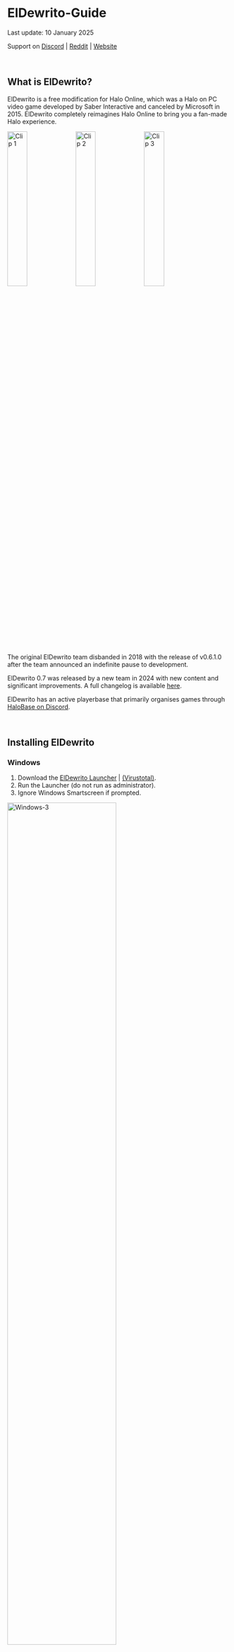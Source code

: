 # ElDewrito-Guide

Last update: 10 January 2025

Support on [Discord](http://eldewrito.org/discord) | [Reddit](http://eldewrito.org/reddit) | [Website](http://eldewrito.org/)

&nbsp;

## What is ElDewrito?
ElDewrito is a free modification for Halo Online, which was a Halo on PC video game developed 
by Saber Interactive and canceled by Microsoft in 2015. ElDewrito completely reimagines Halo 
Online to bring you a fan-made Halo experience. 

<a href="https://www.reddit.com/r/HaloOnline/comments/1ewqbzj/average_castle_wars_match/"><img src="Assets/clip-1.gif" alt="Clip 1" width="30%" height="30%"/></a>
<a href="https://www.reddit.com/r/HaloOnline/comments/1hbmjup/teammates_done_dirty_credit_microwaveoven/"><img src="Assets/clip-2.gif" alt="Clip 2" width="30%" height="30%"/></a>
<a href="https://www.reddit.com/r/HaloOnline/comments/1ccifwi/me_logging_in_expecting_anything_normal/"><img src="Assets/clip-3.gif" alt="Clip 3" width="30%" height="30%"/></a>

The original ElDewrito team disbanded in 2018 with the release of v0.6.1.0 after the team announced an indefinite pause to development.

ElDewrito 0.7 was released by a new team in 2024 with new content and significant improvements. A full changelog is available [here](http://eldewrito.org/changelog).

ElDewrito has an active playerbase that primarily organises games through [HaloBase on Discord](https://discord.com/invite/PxPNNteChR).

&nbsp;

## Installing ElDewrito

### Windows
1.	Download the [ElDewrito Launcher](http://eldewrito.org/download) | [(Virustotal)](https://www.virustotal.com/gui/file/7ce2de9987684a505de05a4ea5b21b80b0d1514ff1b66af72353a1de773eb61a).
2.	Run the Launcher (do not run as administrator).
3.	Ignore Windows Smartscreen if prompted.

<img src="Assets/windows-3.png" alt="Windows-3" width="70%" height="70%"/>

4.	Click ‘Next’.

<img src="Assets/windows-4.png" alt="Windows-4" width="70%" height="70%"/>

5.	Wait for the Launcher to find the latest version.

<img src="Assets/windows-5.png" alt="Windows-5" width="70%" height="70%"/>

6.	Select your install location then click ```Install```. We recommend your desktop folder.

<img src="Assets/windows-6.png" alt="Windows-6" width="70%" height="70%"/>

7.	Wait for the launcher to download and install ElDewrito.

<img src="Assets/windows-7.png" alt="Windows-7" width="70%" height="70%"/>

8.	Click ```Play``` on the welcome screen after installation is complete.

<img src="Assets/windows-8.png" alt="Windows-8" width="70%" height="70%"/>

9.	Enjoy! 

Remember to seed to support the game’s distribution network. [Seeding Guide](http://eldewrito.org/seed).

Join [HaloBase](https://discord.gg/PxPNNteChR) and get yourself the LFG role in [#welcome](https://discord.com/channels/415700035398008843/449689096902672384) to find other players.

Modpacks are available at our [Modpacks Discord server](http://eldewrito.org/mods).

&nbsp;

### Steam Deck and Linux Distros
You can also play ElDewrito on the Steam Deck and Linux distros through Steam Play.

1.	Download the [ElDewrito Launcher](http://eldewrito.org/download) | [(Virustotal)](https://www.virustotal.com/gui/file/7ce2de9987684a505de05a4ea5b21b80b0d1514ff1b66af72353a1de773eb61a).

2.	Open Steam settings.

3.	Navigate to the Compatibility header.

4.	Check ```Enable Steam Play for all other titles```.

5.	Select ```Proton 8.0-5``` from the drop-down menu.

6.	Click ```Ok``` then restart Steam.

7.	Add ElDewrito to your Steam library.

8.	Add the following as a launch option/argument for the ElDewrito Launcher’s properties in Steam:

    ```
    DOTNET_BUNDLE_EXTRACT_BASE_DIR=.cache %command%
    ```

9.	Run the ElDewrito Launcher through Steam then install .NET 6.0 Desktop Runtime (v6.0.36) to the ElDewrito Launcher’s directory when prompted.

10.	Run ElDewrito through Steam and enjoy!

Credit to @parmejuan. on Discord for the Steam/Proton guide.

You can alternatively play ElDewrito using Lutris ([Instructions](https://discord.com/channels/84694847729963008/1232232873260482602/1235007335265599589) are available on the [ElDewrito Discord server](http://eldewrito.org/discord)). 

Credit to @thelongwayhome on Discord for the Lutris guide.

&nbsp;

### MacOS
1.	[Install GPTK (Game Porting Tool Kit)](https://www.applegamingwiki.com/wiki/Game_Porting_Toolkit).

2.	Download the [ElDewrito Launcher](http://eldewrito.org/download) | [(Virustotal)](https://www.virustotal.com/gui/file/7ce2de9987684a505de05a4ea5b21b80b0d1514ff1b66af72353a1de773eb61a).

3.	[Download .NET 6.0.2 Installer](https://dotnet.microsoft.com/en-us/download/dotnet/thank-you/sdk-6.0.424-windows-x64-installer).

4.	Extract all files to the GTPK directory (default name is ```my-game-prefix```).

    ```
    \Users~\my-game-prefix\Program_Files
    ```

5.	Run the .NET installer through the GPTK terminal.

    ```
    gameportingtoolkit~/my-game-prefix 'C:\Program_Files\windowsdesktop-runtime-6.0.32-win-x64.exe'
    ```

6.	Run the ElDewrito Launcher — install to ```Program_Files``` directory.

    ```
    gameportingtoolkit ~/my-game-prefix 'C:\Program_files\launcher.exe
    ```

7.	Go into the ElDewrito folder, open ```data/dewrito_prefs.cfg``` and set 
    ```Game.CEFGpuEnable``` to ```0```. Create ```dewrito_prefs.cfg``` if it does not exist.

8.	Run Halo Online with the ```no-esync``` prefix.

    ```
    gameportingtoolkit-no-esync ~/my-game-prefix 'C:\Program Files\ElDewrito\eldorado.exe'
    ```

NOTE: If you have a controller or gamepad, you will need to plug it in before launching ElDewrito.

Credit to @sahuntermech on Discord for the MacOS guide.

&nbsp;

## Issues and fixes

### Update issues
1.	Place the latest ElDewrito launcher (16 May 2024) in your ElDewrito folder.

2.	Run the launcher.

3.	Go to Settings > Updates to force check for an update if it doesn't check itself.

<img src="Assets/issues-1.png" alt="issues-1" width="70%" height="70%"/>

If your launcher cannot find the [latest ElDewrito version](#appendix), torrenting is blocked on your 
network. You can bypass torrent restrictions by using a VPN service. Direct Message 
@duckfudge on Discord for additional support.

&nbsp;

### Stuck on main menu and low framerates/poor performance
Unzip the contents of this [DXVK implementation](https://github.com/duckfudge/eldewrito-dxvk/releases/latest) into your ElDewrito folder with 
eldorado.exe.

Your game will stutter on the first run of any map and first load times will increase. You 
will have butter-smooth performance after restarting the game and loading the same 
map.

Vulkan 1.3 support is required. ElDewrito will crash if your PC does not support DXVK — 
delete the files if this is the case.

&nbsp;

### Menus are not working
Go to ```data\dewrito_prefs.cfg``` in your ElDewrito folder and change ```Game.CEFGpuEnable```
to ```0``` or add this line if it does not exist:

```Game.CEFGpuEnable 0```

#### Simple fix: Place [this file](https://drive.google.com/file/d/1z86tuc_W98ai9L9fbcPwoysulENbzUwK) in your ElDewrito folder with eldorado.exe.

&nbsp;

### Launcher fails to start and Torrentlib error
Your PC is missing a dependency.
 - General failure: Install [this](https://dotnet.microsoft.com/en-us/download/dotnet/thank-you/runtime-desktop-6.0.29-windows-x64-installer).
 - Torrentlib error: Install [this](https://aka.ms/vs/17/release/vc_redist.x64.exe).

&nbsp;

### Network issues
Your ISP may be blocking torrents. In this case, we suggest using a VPN like [Cloudflare WARP](https://1111-releases.cloudflareclient.com/win/latest) 
or tethering your mobile data connection to your PC.

ElDewrito may also be blocked by your PC’s firewall. Run the following in Command Prompt or Powershell as Administrator:

```
netsh advfirewall firewall add rule name="eldewrito-in" dir=in action=allow program="C:\ElDewrito\eldorado.exe"
```

```
netsh advfirewall firewall add rule name="eldewrito-out" dir=out action=allow program="C:\ElDewrito\eldorado.exe"
```

Replace ```C:\ElDewrito\``` in the command with the path to your ElDewrito folder.

Use the same command with the path to the launcher if it cannot access the Internet.

<img src="Assets/issues-2.png" alt="issues-2" width="70%" height="70%"/>

&nbsp;

## Community

### Content
You can find custom game modes, mod packs, and other community content at:
 - [ElDewrito Modpacks](http://eldewrito.ch/mods)
 - [Killnothing’s Repository](http://killnothing.gay/)
 - [ZGAF Fileshare](https://fileshare.zgaf.io/)

&nbsp;

### Spaces
The most-active Discord communities for ElDewrito are:
 - [HaloBase](https://discord.gg/PxPNNteChR)
 - [ElDewrito Main](https://discord.gg/0TKY0SDEUHAWL4sG)
 - [ElDewrito Modpacks](http://eldewrito.ch/mods)
 - [Halo Bois (Killnothing’s Server)](https://discord.gg/5s3m4Heey8)
 - [Capybara Containment Cell](https://discord.gg/Pnb9aSq9XN)

HaloBase/HB has a Looking-for-Group (LFG) role in its welcome channel that players ping for daily game sessions that often run for several hours.

&nbsp;

## Support and thanks
You can find support for ElDewrito on our [Discord Server](http://eldewrito.ch/discord), [Subreddit](http://eldewrito.org/reddit), and [Website](http://eldewrito.org/).

ElDewrito 0.7 was developed as a community effort over six years with contributions from 
40+ members from all over the world. We give our most sincere gratitude to those 
members for their contributions, guidance, and support. ElDewrito 0.7 was possible 
through tireless effort, lulls & sprints, and determination to create an experience fit for the 
Halo franchise’s fans.

You can support ElDewrito by hosting servers and [seeding](http://eldewrito.org/seed).

&nbsp;

## Appendix
Current release version: 0.7.1

Release date: 16 May 2024

[Changelog](http://eldewrito.ch/changelog)

### Source Code and Downloads
 - [ElDewrito Launcher](https://github.com/eldewrito2/ElDewritoLauncher)
 - [Epsilon — ElDewrito Cache Editing](https://github.com/TheGuardians/EpsilonPublic)
 - [Master Server](https://github.com/thebeerkeg/rust-eldewrito-master-server)
 - [TagTool](https://github.com/TheGuardians/TagTool/)
